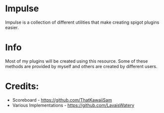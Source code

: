 # Impulse
Impulse is a collection of different utilities that make creating spigot plugins easier.

# Info
Most of my plugins will be created using this resource.
Some of these methods are provided by myself and others are created by different users.

# Credits:
- Scoreboard - https://github.com/ThatKawaiiSam
- Various Implementations - https://github.com/LavaisWatery
